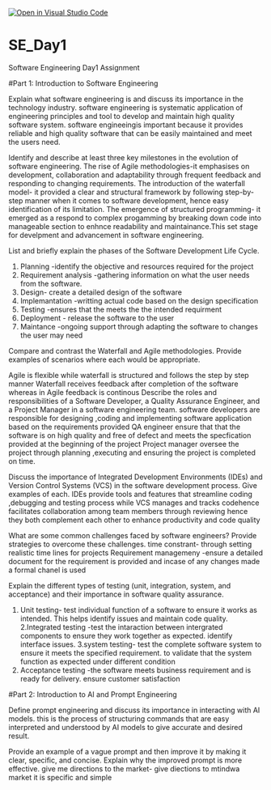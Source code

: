 [![Open in Visual Studio Code](https://classroom.github.com/assets/open-in-vscode-2e0aaae1b6195c2367325f4f02e2d04e9abb55f0b24a779b69b11b9e10269abc.svg)](https://classroom.github.com/online_ide?assignment_repo_id=15578342&assignment_repo_type=AssignmentRepo)
# SE_Day1
Software Engineering Day1 Assignment

#Part 1: Introduction to Software Engineering

Explain what software engineering is and discuss its importance in the technology industry.
software engineering is systematic application of engineering principles and tool to develop and maintain high quality
software system.
software engineeingis important because it provides reliable and high quality software that can be easily maintained and meet
the users need. 

Identify and describe at least three key milestones in the evolution of software engineering.
The rise of Agile methodologies-it emphasises on development, collaboration and adaptability through frequent feedback
and responding to changing requirements.
The introduction of the waterfall model- it provided a clear and structural framework by following step-by-step manner when it comes
to software development, hence easy identification of its limitation.
The emergence of structured programming- it emerged as a respond to complex progamming by breaking down code into manageable section 
to enhnce readability and maintainance.This set stage for develpment and advancement in software engineering.


List and briefly explain the phases of the Software Development Life Cycle.
1. Planning -identify the objective and resources required for the project
2. Requirement analysis -gathering information on what the user needs from the software.
3. Design- create a detailed design of the software
4. Implemantation -writting actual code based on the design specification
5. Testing -ensures that the meets the the intended requirment
6. Deployment - release the software to the user
7. Maintance -ongoing support through adapting the software to changes the user may need


Compare and contrast the Waterfall and Agile methodologies. Provide examples of scenarios where each would be appropriate.

Agile is flexible while waterfall is structured  and follows the step by step manner
Waterfall receives feedback after completion of the software whereas in Agile feedback is continous
Describe the roles and responsibilities of a Software Developer, a Quality Assurance Engineer, and a Project Manager in a software engineering team.
software developers are responsible for designing ,coding and implementing software application based on the requirements provided
QA engineer ensure that that the software is on high quality and free of defect and meets the specfication provided at the beginning of the project
Project manager oversee the project through planning ,executing and ensuring the project is completed on time.

Discuss the importance of Integrated Development Environments (IDEs) and Version Control Systems (VCS) in the software development process. Give examples of each.
IDEs provide tools and features that streamline coding ,debugging and testing process while VCS manages and tracks codehence facilitates collaboration among team members
through reviewing hence they both complement each other to enhance productivity and code quality

What are some common challenges faced by software engineers? Provide strategies to overcome these challenges.
time constrant- through setting realistic time lines for projects 
Requirement managemeny -ensure a detailed document for the requirement is provided and incase of any changes made a formal chanel is used

Explain the different types of testing (unit, integration, system, and acceptance) and their importance in software quality assurance.
1. Unit testing- test individual function of a software to ensure it works as intended. This helps identify issues and maintain code quality.
2.Integrated testing -test the intaraction between intergrated components to ensure they work together as expected. identify interface issues.
3.system testing- test the complete software system to ensure it meets the specified requirement. to validate that the system function as expected
under different condition
4. Acceptance testing -the software meets business requirement and is ready for delivery. ensure customer satisfaction

#Part 2: Introduction to AI and Prompt Engineering


Define prompt engineering and discuss its importance in interacting with AI models.
this is the process of structuring commands that are easy interpreted and understood by AI models to give accurate and desired result.

Provide an example of a vague prompt and then improve it by making it clear, specific, and concise. Explain why the improved prompt is more effective.
give me directions to the market-  give diections to mtindwa market
it is specific and simple
